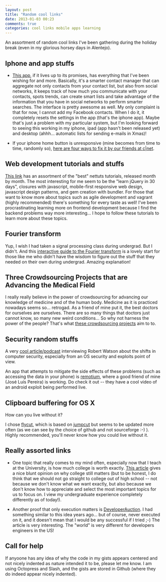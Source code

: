 ```yaml
---
layout: post
title: "Random cool links"
date: 2013-01-03 00:23
comments: true
categories: cool links mobile apps learning
---
```

An assortment of random cool links I've been gathering during the holiday break (even in my glorious horsey days in Alentejo).

Iphone and app stuffs
---------------------

* [This app](https://www.brewster.com), if it lives up to its promises, has everything that I've been wishing for and more. Basically, it's a smarter contact manager that can aggregate not only contacts from your contact list, but also from social networks, it keeps track of how much you communicate with your contacts, spots trends, can create smart lists and take advantage of the information that you have in social networks to perform smarter searches. The interface is pretty awesome as well. My only complaint is that for now, I cannot add my Facebook contacts. When I do it, it completely resets the settings in the app (that's the iphone app). Maybe that's just a problem with my particular system, but I'm looking forward to seeing this working in my iphone, ipad (app hasn't been released yet) and desktop (ahhh... automatic lists for sending e-mails in Xmas)!

* If your iphone home button is unresponsive (mine becomes from time to time, randomly so), [here are four ways to fix it by our friends at c|net](http://howto.cnet.com/8301-11310_39-57524891-285/four-ways-to-fix-an-unresponsive-iphone-home-button/).

Web development tutorials and stuffs
------------------------------------

[This link](http://net.tutsplus.com/articles/general/what-was-hot-in-2012-month-by-month/) has an assortment of the "best" nettuts tutorials, released month by month. The most interesting for me seem to be the "learn jQuery in 30 days", closures with javascript, mobile-first responsive web design, javascript design patterns, and gem creation with bundler. For those that want to know more about topics such as agile development and vagrant (highly recommended) there's something for every taste as well! I've been procrastinating learning more on frontend development because I find the backend problems way more interesting... I hope to follow these tutorials to learn more about these topics.

Fourier transform
-----------------

Yup, I wish I had taken a signal processing class during undergrad. But I didn't. And this [interactive guide to the Fourier transform](http://betterexplained.com/articles/an-interactive-guide-to-the-fourier-transform/) is a lovely start for those like me who didn't have the wisdom to figure out the stuff that they needed on their own during undergrad. Amazing explanation!

Three Crowdsourcing Projects that are Advancing the Medical Field
-----------------------------------------------------------------

I really really believe in the power of crowdsourcing for advancing our knowledge of medicine and of the human body. Medicine as it is practiced nowadays seems so... retrogad. As a friend of mine put it, the best doctors for ourselves are ourselves. There are so many things that doctors just cannot know, so many new weird conditions... So why not harness the power of the people? That's what [these crowdsourcing projects](http://dailycrowdsource.com/crowdsourcing/projects/1059-3-crowdsourcing-projects-that-are-advancing-the-medical-field) aim to to.

Security random stuffs
----------------------

A very [cool article/podcast](http://spectrum.ieee.org/podcast/computing/software/computers-its-time-to-start-over) interviewing Robert Watson about the shifts in computer security, especially from an OS security and exploits point of view.

An app that attempts to mitigate the side effects of these problems (such as accessing the data in your phone) is [remotium](http://www.remotium.com), where a good friend of mine (José Luís Pereira) is working. Do check it out -- they have a cool video of an android exploit being performed live.

Clipboard buffering for OS X
----------------------------

How can you live without it?

I chose [flycut](https://itunes.apple.com/us/app/flycut-clipboard-manager/id442160987?mt=12), which is based on [jumpcut](http://jumpcut.sourceforge.net) but seems to be updated more often (as we can see by the choice of github and not sourceforge :-) ). Highly recommended, you'll never know how you could live without it.

Really assorted links
---------------------

* One topic that really comes to my mind often, especially now that I teach at the University, is how much college is worth exactly. [This article](http://threads2.scripting.com/2012/december/siliconValleyIsWrongAboutCollege) gives a nice blunt opinion on why college still matters (but to be honest, I do think that we should not go straight to college out of high school -- not because we don't know what we want exactly, but also because we don't know how to appreciate and select the most important topics for us to focus on. I view my undergraduate experience completely differently as of today!).

* Another proof that only execution matters is [DeveloperAuction](http://www.forbes.com/sites/jjcolao/2012/10/15/hounded-by-recruiters-coders-put-themselves-up-for-auction/). I had something similar to this idea years ago... but of course, never executed on it, and it doesn't mean that I would be any successful if I tried ;-) The article is very interesting. The "world" is very different for developers engineers in the US!

Call for help
-------------

If anyoone has any idea of why the code in my gists appears centered and not nicely indented as nature intended it to be, please let me know. I am using Octopress and Slash, and the gists are stored in Github (where they do indeed appear nicely indented).

